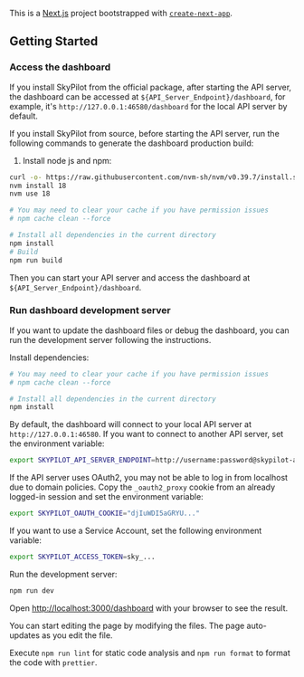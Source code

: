 This is a [Next.js](https://nextjs.org/) project bootstrapped with [`create-next-app`](https://github.com/vercel/next.js/tree/canary/packages/create-next-app).

## Getting Started

### Access the dashboard

If you install SkyPilot from the official package, after starting the API server, the dashboard can be accessed at `${API_Server_Endpoint}/dashboard`, for example, it's `http://127.0.0.1:46580/dashboard` for the local API server by default.

If you install SkyPilot from source, before starting the API server, run the following commands to generate the dashboard production build:

1. Install node js and npm:

```bash
curl -o- https://raw.githubusercontent.com/nvm-sh/nvm/v0.39.7/install.sh | bash
nvm install 18
nvm use 18
```

```bash
# You may need to clear your cache if you have permission issues
# npm cache clean --force

# Install all dependencies in the current directory
npm install
# Build
npm run build
```

Then you can start your API server and access the dashboard at `${API_Server_Endpoint}/dashboard`.

### Run dashboard development server

If you want to update the dashboard files or debug the dashboard, you can run the development server following the instructions.

Install dependencies:

```bash
# You may need to clear your cache if you have permission issues
# npm cache clean --force

# Install all dependencies in the current directory
npm install
```

By default, the dashboard will connect to your local API server at `http://127.0.0.1:46580`. If you want to connect to another API server, set the environment variable:

```bash
export SKYPILOT_API_SERVER_ENDPOINT=http://username:password@skypilot-api.domain.com:30050
```

If the API server uses OAuth2, you may not be able to log in from localhost due to domain policies. Copy the `_oauth2_proxy` cookie from an already logged-in session and set the environment variable:

```bash
export SKYPILOT_OAUTH_COOKIE="djIuWDI5aGRYU..."
```

If you want to use a Service Account, set the following environment variable:

```bash
export SKYPILOT_ACCESS_TOKEN=sky_...
```

Run the development server:

```bash
npm run dev
```

Open [http://localhost:3000/dashboard](http://localhost:3000/dashboard) with your browser to see the result.

You can start editing the page by modifying the files. The page auto-updates as you edit the file.

Execute `npm run lint` for static code analysis and `npm run format` to format the code with `prettier`.
